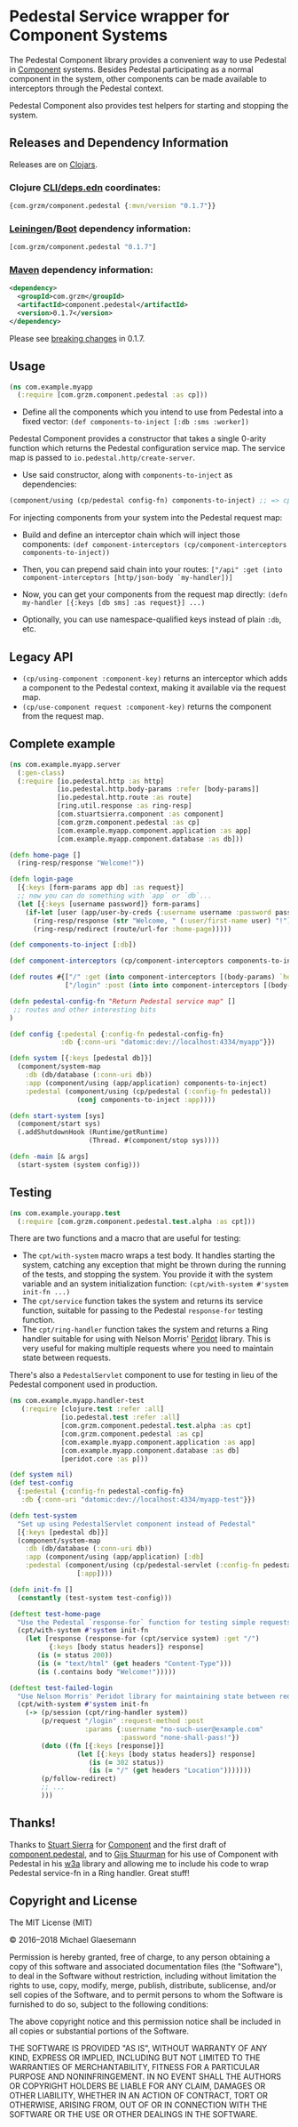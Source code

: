# Pedestal Service wrapper for Component Systems

The Pedestal Component library provides a convenient way to use Pedestal
in [Component][component] systems. Besides Pedestal participating as a normal
component in the system, other components can be made available to interceptors
through the Pedestal context.

Pedestal Component also provides test helpers for starting and stopping the
system.

## Releases and Dependency Information

Releases are on [Clojars](https://clojars.org/com.grzm/component.pedestal).

### Clojure [CLI/deps.edn][deps] coordinates:

```clojure
{com.grzm/component.pedestal {:mvn/version "0.1.7"}}
```

### [Leiningen][]/[Boot][] dependency information:

```clojure
[com.grzm/component.pedestal "0.1.7"]
```

### [Maven] dependency information:

```xml
<dependency>
  <groupId>com.grzm</groupId>
  <artifactId>component.pedestal</artifactId>
  <version>0.1.7</version>
</dependency>
```

[deps]: https://clojure.org/reference/deps_and_cli
[Leiningen]: http://leiningen.org/
[Boot]: http://boot-clj.com
[Maven]: http://maven.apache.org/

Please see [breaking changes](/changes.markdown#0.1.7) in 0.1.7.

## Usage

```clojure
(ns com.example.myapp
  (:require [com.grzm.component.pedestal :as cp]))
```

 * Define all the components which you intend to use from Pedestal into a fixed vector: `(def components-to-inject [:db :sms :worker])`

Pedestal Component provides a constructor that takes a single
0-arity function which returns the Pedestal configuration service map.
The service map is passed to `io.pedestal.http/create-server`.

 * Use said constructor, along with `components-to-inject` as dependencies:

```clojure
(component/using (cp/pedestal config-fn) components-to-inject) ;; => cp/Pedestal record
```

For injecting components from your system into the Pedestal request map:

 * Build and define an interceptor chain which will inject those components: `(def component-interceptors (cp/component-interceptors components-to-inject))`

 * Then, you can prepend said chain into your routes: ``["/api" :get (into component-interceptors [http/json-body `my-handler])]``

 * Now, you can get your components from the request map directly: `(defn my-handler [{:keys [db sms] :as request}] ...)`

 * Optionally, you can use namespace-qualified keys instead of plain `:db`, etc.

## Legacy API

 * `(cp/using-component :component-key)` returns an interceptor which adds a
   component to the Pedestal context, making it available via the request map.
 * `(cp/use-component request :component-key)` returns the component from the
   request map.

## Complete example

```clojure
(ns com.example.myapp.server
  (:gen-class)
  (:require [io.pedestal.http :as http]
            [io.pedestal.http.body-params :refer [body-params]]
            [io.pedestal.http.route :as route]
            [ring.util.response :as ring-resp]
            [com.stuartsierra.component :as component]
            [com.grzm.component.pedestal :as cp]
            [com.example.myapp.component.application :as app]
            [com.example.myapp.component.database :as db]))

(defn home-page []
  (ring-resp/response "Welcome!"))

(defn login-page
  [{:keys [form-params app db] :as request}]
  ;; now you can do something with `app` or `db`...
  (let [{:keys [username password]} form-params]
    (if-let [user (app/user-by-creds {:username username :password password})]
      (ring-resp/response (str "Welcome, " (:user/first-name user) "!"))
      (ring-resp/redirect (route/url-for :home-page)))))

(def components-to-inject [:db])

(def component-interceptors (cp/component-interceptors components-to-inject))

(def routes #{["/" :get (into component-interceptors [(body-params) `home-page])]
              ["/login" :post (into into component-interceptors [(body-params) `login-page])]})

(defn pedestal-config-fn "Return Pedestal service map" []
 ;; routes and other interesting bits
)

(def config {:pedestal {:config-fn pedestal-config-fn}
             :db {:conn-uri "datomic:dev://localhost:4334/myapp"}})

(defn system [{:keys [pedestal db]}]
  (component/system-map
    :db (db/database (:conn-uri db))
    :app (component/using (app/application) components-to-inject)
    :pedestal (component/using (cp/pedestal (:config-fn pedestal))
                 (conj components-to-inject :app))))

(defn start-system [sys]
  (component/start sys)
  (.addShutdownHook (Runtime/getRuntime)
                    (Thread. #(component/stop sys))))

(defn -main [& args]
  (start-system (system config)))

```

## Testing

```clojure
(ns com.example.yourapp.test
  (:require [com.grzm.component.pedestal.test.alpha :as cpt]))
```

There are two functions and a macro that are useful for testing:

 * The `cpt/with-system` macro wraps a test body.
   It handles starting the system, catching any exception that might
   be thrown during the running of the tests, and stopping the system.
   You provide it with the system variable and an system initialization
   function: `(cpt/with-system #'system init-fn ...)`
 * The `cpt/service` function takes the system and
   returns its service function, suitable for passing to the Pedestal
   `response-for` testing function.
 * The `cpt/ring-handler` function takes the system
   and returns a Ring handler suitable for using with Nelson Morris'
   [Peridot][peridot] library. This is very useful for making multiple
   requests where you need to maintain state between requests.

There's also a `PedestalServlet` component to use for testing in lieu of the
Pedestal component used in production.

```clojure
(ns com.example.myapp.handler-test
   (:require [clojure.test :refer :all]
             [io.pedestal.test :refer :all]
             [com.grzm.component.pedestal.test.alpha :as cpt]
             [com.grzm.component.pedestal :as cp]
             [com.example.myapp.component.application :as app]
             [com.example.myapp.component.database :as db]             
             [peridot.core :as p]))

(def system nil)
(def test-config
  {:pedestal {:config-fn pedestal-config-fn}
   :db {:conn-uri "datomic:dev://localhost:4334/myapp-test"}})

(defn test-system
  "Set up using PedestalServlet component instead of Pedestal"
  [{:keys [pedestal db]}]
  (component/system-map
    :db (db/database (:conn-uri db))
    :app (component/using (app/application) [:db]
    :pedestal (component/using (cp/pedestal-servlet (:config-fn pedestal))
                 [:app])))

(defn init-fn []
  (constantly (test-system test-config)))

(deftest test-home-page
  "Use the Pedestal `response-for` function for testing simple requests"
  (cpt/with-system #'system init-fn
    (let [response (response-for (cpt/service system) :get "/")
          {:keys [body status headers]} response]
       (is (= status 200))
       (is (= "text/html" (get headers "Content-Type")))
       (is (.contains body "Welcome!")))))

(deftest test-failed-login
  "Use Nelson Morris' Peridot library for maintaining state between requests."
  (cpt/with-system #'system init-fn
    (-> (p/session (cpt/ring-handler system))
        (p/request "/login" :request-method :post
                   :params {:username "no-such-user@example.com"
                            :password "none-shall-pass!"})
        (doto ((fn [{:keys [response]}]
                 (let [{:keys [body status headers]} response]
                    (is (= 302 status))
                    (is (= "/" (get headers "Location")))))))
        (p/follow-redirect)
        ;; ...
        )))
```     

## Thanks!

Thanks to [Stuart Sierra][stuart-github] for [Component][component] and the first
draft of [component.pedestal][], and to [Gijs Stuurman][gijs-github] for his use
of Component with Pedestal in his [w3a][] library and allowing me to include his
code to wrap Pedestal service-fn in a Ring handler. Great stuff!

[stuart-github]: https://github.com/stuartsierra
[component]: https://github.com/stuartsierra/component
[component.pedestal]: https://github.com/stuartsierra/component.pedestal
[gijs-github]: https://github.com/thegeez
[w3a]: https://github.com/thegeez/w3a
[peridot]: https://github.com/xeqi/peridot

## Copyright and License

The MIT License (MIT)

© 2016–2018 Michael Glaesemann

Permission is hereby granted, free of charge, to any person obtaining a copy of
this software and associated documentation files (the "Software"), to deal in
the Software without restriction, including without limitation the rights to
use, copy, modify, merge, publish, distribute, sublicense, and/or sell copies of
the Software, and to permit persons to whom the Software is furnished to do so,
subject to the following conditions:

The above copyright notice and this permission notice shall be included in all
copies or substantial portions of the Software.

THE SOFTWARE IS PROVIDED "AS IS", WITHOUT WARRANTY OF ANY KIND, EXPRESS OR
IMPLIED, INCLUDING BUT NOT LIMITED TO THE WARRANTIES OF MERCHANTABILITY, FITNESS
FOR A PARTICULAR PURPOSE AND NONINFRINGEMENT. IN NO EVENT SHALL THE AUTHORS OR
COPYRIGHT HOLDERS BE LIABLE FOR ANY CLAIM, DAMAGES OR OTHER LIABILITY, WHETHER
IN AN ACTION OF CONTRACT, TORT OR OTHERWISE, ARISING FROM, OUT OF OR IN
CONNECTION WITH THE SOFTWARE OR THE USE OR OTHER DEALINGS IN THE SOFTWARE.

